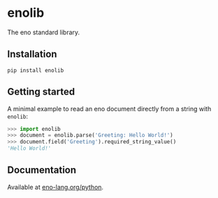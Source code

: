 # enolib

The eno standard library.

## Installation

```
pip install enolib
```

## Getting started

A minimal example to read an eno document directly from a string with `enolib`:

```python
>>> import enolib
>>> document = enolib.parse('Greeting: Hello World!')
>>> document.field('Greeting').required_string_value()
'Hello World!'
```

## Documentation

Available at [eno-lang.org/python](https://eno-lang.org/python/).
